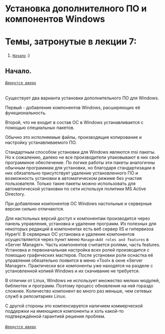 # Установка дополнителного ПО и компонентов Windows

# Темы, затронутые в лекции 7: 

1. [`Начало`](https://github.com/Shin0kari/System-administration/new/main/lections#%D0%BD%D0%B0%D1%87%D0%B0%D0%BB%D0%BE) :)

## Начало.
###### [`Вернутся вверх`](https://github.com/Shin0kari/System-administration/new/main/lections#%D1%82%D0%B5%D0%BC%D1%8B-%D0%B7%D0%B0%D1%82%D1%80%D0%BE%D0%BD%D1%83%D1%82%D1%8B%D0%B5-%D0%B2-%D0%BB%D0%B5%D0%BA%D1%86%D0%B8%D0%B8-7)

Существует два варианта установки дополнительного ПО для Windows. 

Первый - добавление компонентов Windows, расширяющих её функциональность.

Второй, что не входит в состав ОС в Windows устанавливается с помощью специальных пакетов.

Обычно это исполняемые файлы, производящие копирование и настройку устанавливаемого ПО.

Стандартным способом установки для Windows являются msi пакеты. 
Но к сожалению, далеко не все производители упаковывают в них своё программное обеспечение. 
По логике работы эти пакеты аналогичны обычным программам для установки, 
но благодаря стандартизации в них обязательно присутствует удаление установленного ПО 
и возможность установки в автоматическом режиме без участия пользователя. 
Только такие пакеты можно использовать для автоматической установки по сети используя политики MS Active Directory.

При добавлении компонентов ОС Windows настольные и серверные версии сильно отличаются. 

Для настольных версий доступ к компонентам производится через панель управления, установка и удаление программ. 
Из полезных для некоторых редакций в компонентах есть веб сервер IIS и гипервизоа HyperV. 
В серверных ОС установка и удаление компонентов осуществляется через пункт меню `Manage→Add roles and features` в «Server Manager». 
Часть компонентов считается ролями, часть features. 
Установка и первоначальная настройка всех ролей производится с помощью графических мастеров. 
После установки роли оснастка её управления обязательно появится в меню «Tool» в окне «Server Manager». 
Практически все компоненты уже находятся на разделе с установленной копией Windows и их скачивание не требуется. 

В отличии от Linux, Windows не использует множество мелких модулей, библиотек и программ. 
Поэтому процесс обновления на ней гораздо сложнее. 
Количество компонент во много раз меньше, чем сетевых служб в репозитариях Linux. 

С другой стороны это компенсируется наличием коммерческой поддержки на имеющиеся компоненты 
и хоть какой-то подтверждённой гарантией решения проблем.

###### [`Вернутся вверх`](https://github.com/Shin0kari/System-administration/new/main/lections#%D1%82%D0%B5%D0%BC%D1%8B-%D0%B7%D0%B0%D1%82%D1%80%D0%BE%D0%BD%D1%83%D1%82%D1%8B%D0%B5-%D0%B2-%D0%BB%D0%B5%D0%BA%D1%86%D0%B8%D0%B8-7)
